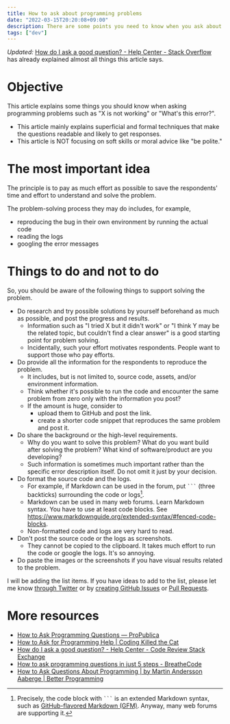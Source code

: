 ```yaml
---
title: How to ask about programming problems
date: "2022-03-15T20:20:08+09:00"
description: There are some points you need to know when you ask about programming problems on forums.
tags: ["dev"]
---
```


_Updated:_ [How do I ask a good question? - Help Center - Stack Overflow](https://stackoverflow.com/help/how-to-ask) has already explained almost all things this article says.

# Objective

This article explains some things you should know when asking programming problems such as "X is not working" or "What's this error?".

- This article mainly explains superficial and formal techniques that make the questions readable and likely to get responses.
- This article is NOT focusing on soft skills or moral advice like "be polite."

# The most important idea

The principle is to pay as much effort as possible to save the respondents' time and effort to understand and solve the problem.

The problem-solving process they may do includes, for example,

- reproducing the bug in their own environment by running the actual code
- reading the logs
- googling the error messages

# Things to do and not to do

So, you should be aware of the following things to support solving the problem.

- Do research and try possible solutions by yourself beforehand as much as possible, and post the progress and results.
  - Information such as "I tried X but it didn't work" or "I think Y may be the related topic, but couldn't find a clear answer" is a good starting point for problem solving.
  - Incidentally, such your effort motivates respondents. People want to support those who pay efforts.
- Do provide all the information for the respondents to reproduce the problem.
  - It includes, but is not limited to, source code, assets, and/or environment information.
  - Think whether it's possible to run the code and encounter the same problem from zero only with the information you post?
  - If the amount is huge, consider to
    - upload them to GitHub and post the link.
    - create a shorter code snippet that reproduces the same problem and post it.
- Do share the background or the high-level requirements.
  - Why do you want to solve this problem? What do you want build after solving the problem? What kind of software/product are you developing?
  - Such information is sometimes much important rather than the specific error description itself. Do not omit it just by your decision.
- Do format the source code and the logs.
  - For example, if Markdown can be used in the forum, put ` ``` ` (three backticks) surrounding the code or logs[^1].
  - Markdown can be used in many web forums. Learn Markdown syntax. You have to use at least code blocks. See https://www.markdownguide.org/extended-syntax/#fenced-code-blocks.
  - Non-formatted code and logs are very hard to read.
- Don't post the source code or the logs as screenshots.
  - They cannot be copied to the clipboard. It takes much effort to run the code or google the logs. It's so annoying.
- Do paste the images or the screenshots if you have visual results related to the problem.

I will be adding the list items. If you have ideas to add to the list, please let me know [through Twitter](https://twitter.com/whitphx) or by [creating GitHub Issues](https://github.com/whitphx/whitphx.info/issues) or [Pull Requests](https://github.com/whitphx/whitphx.info/pulls).

# More resources

- [How to Ask Programming Questions — ProPublica](https://www.propublica.org/nerds/how-to-ask-programming-questions)
- [How to Ask for Programming Help | Coding Killed the Cat](https://codingkilledthecat.wordpress.com/2012/06/26/how-to-ask-for-programming-help/)
- [How do I ask a good question? - Help Center - Code Review Stack Exchange](https://codereview.stackexchange.com/help/how-to-ask)
- [How to ask programming questions in just 5 steps - BreatheCode](https://content.breatheco.de/how-to/ask)
- [How to Ask Questions About Programming | by Martin Andersson Aaberge | Better Programming](https://betterprogramming.pub/how-to-ask-questions-about-programming-dcd948fcd2bd)

[^1]: Precisely, the code block with ` ``` ` is an extended Markdown syntax, such as [GitHub-flavored Markdown (GFM)](https://github.github.com/gfm/). Anyway, many web forums are supporting it.
